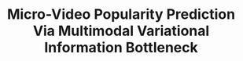 ---
which: journal
is_first: true
title: Micro-Video Popularity Prediction Via Multimodal Variational Information Bottleneck
authors: <strong>Jiayi Xie</strong>, Yaochen Zhu, Zhenzhong Chen
pub_name: IEEE Transactions on Multimedia
pub_abbr: TMM
year: 2023
month: 1
yymm: 2301
paper_url: https://ieeexplore.ieee.org/document/9576573
code_url: https://github.com/JennyXieJiayi/HMMVED
bib_url: https://dblp.uni-trier.de/rec/journals/tmm/XieZC23.html?view=bibtex
---